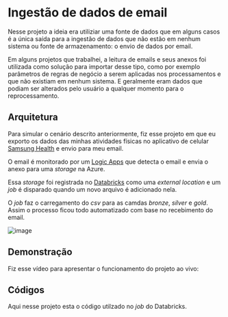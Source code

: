 # Ingestão de dados de email

Nesse projeto a ideia era utiliziar uma fonte de dados que em alguns casos é a única saída para a ingestão de dados que não estão em nenhum sistema ou fonte de armazenamento: o envio de dados por email.

Em alguns projetos que trabalhei, a leitura de emails e seus anexos foi utilizada como solução para importar desse tipo, como por exemplo parâmetros de regras de negócio a serem aplicadas nos processamentos e que não existiam em nenhum sistema. E geralmente eram dados que podiam ser alterados pelo usuário a qualquer momento para o reprocessamento.

## Arquitetura

Para simular o cenário descrito anteriormente, fiz esse projeto em que eu exporto os dados das minhas atividades físicas no aplicativo de celular [Samsung Health](https://www.samsung.com/br/apps/samsung-health/) e envio para meu email.

O email é monitorado por um [Logic Apps](https://learn.microsoft.com/pt-br/azure/logic-apps/logic-apps-overview) que detecta o email e envia o anexo para uma _storage_ na Azure.

Essa _storage_ foi registrada no [Databricks](https://www.databricks.com/br) como uma _external location_ e um _job_ é disparado quando um novo arquivo é adicionado nela.

O _job_ faz o carregamento do _csv_ para as camdas _bronze_, _silver_ e _gold_.
Assim o processo ficou todo automatizado com base no recebimento do email.

![image](https://github.com/user-attachments/assets/f860889c-f8d7-4a43-9d45-f056c298345f)


## Demonstração

Fiz esse vídeo para apresentar o funcionamento do projeto ao vivo:

## Códigos

Aqui nesse projeto esta o código utilzado no _job_ do Databricks.
